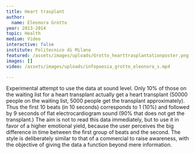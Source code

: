 ```yaml
---
title: Heart trasplant
author:
  name: Eleonora Grotto
year: 2013-2014
topic: Health
medium: Video
interactive: false
institute: Politecnico di Milano
featured: /assets/images/uploads/Grotto_hearttrasplantationposter.png
images: []
video: /assets/images/uploads/infopoesia_grotto_eleonora_s.mp4

---
```

Experimental attempt to use the data at sound level. Only 10% of those on the waiting list for a heart transplant actually get a heart transplant (50000 people on the waiting list, 5000 people get the transplant approximately). Thus the first 10 beats (in 10 seconds) corresponds to 1 (10%) and followed by 9 seconds of flat electrocardiogram sound (90% that does not get the transplant.) The aim is not to read this data immediately, but to use it in favor of a higher emotional yield, because the user perceives the big difference in time between the first group of beats and the second. The style is deliberately similar to that of a commercial to raise awareness, with the objective of giving the data a function beyond mere information.
